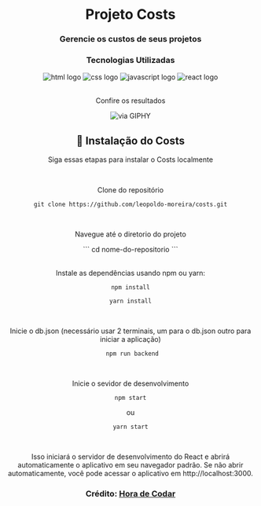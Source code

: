 <div align="center">
  <h1>Projeto Costs</h1>
  <h3>Gerencie os custos de seus projetos</h3>
  
  
  
  ### Tecnologias Utilizadas
  <div styles="display:flex;flex-direction:row">
    <img alt="html logo" src="https://img.shields.io/badge/HTML-239120?logo=html5&logoColor=white&style=for-the-badge"/>
    <img alt="css logo" src="https://img.shields.io/badge/CSS-239120?logo=css3&logoColor=white&style=for-the-badge"/>
    <img alt="javascript logo" src="https://img.shields.io/badge/JavaScript-F7DF1E?logo=javascript&logoColor=black&style=for-the-badge"/>
    <img alt="react logo" src="https://img.shields.io/badge/React-20232A?logo=react&logoColor=61DAFB&style=for-the-badge"/>
  </div>

  <br>
  <p>Confire os resultados</p>

  ![via GIPHY](https://media.giphy.com/media/JSkzuZd1qqJSdD5bRa/giphy.gif)

<h2>🚀 Instalação do Costs</h2>
<p>Siga essas etapas para instalar o Costs localmente</p>

<br>

Clone do repositório

   ```
  git clone https://github.com/leopoldo-moreira/costs.git
  ```
<br>

Navegue até o diretorio do projeto

<div style="text-align:center">
  ```
  cd nome-do-repositorio
  ```  
</div>

   
<br>

Instale as dependências usando npm ou yarn:
<br>

   ```
  npm install
  ```

   ```
 yarn install
  ```
<br>

Inicie o db.json (necessário usar 2 terminais, um para o db.json outro para iniciar a aplicação)

 ```
  npm run backend
  ```
<br>

Inicie o sevidor de desenvolvimento
   ```
  npm start
  ```
  ou
   ```
  yarn start
  ```
<br>

<p>Isso iniciará o servidor de desenvolvimento do React e abrirá automaticamente o aplicativo em seu navegador padrão. Se não abrir automaticamente, você pode acessar o aplicativo em http://localhost:3000.</p>
  
  
  
  
  ### Crédito: <a href="https://www.youtube.com/watch?v=FXqX7oof0I4&list=PLnDvRpP8BneyVA0SZ2okm-QBojomniQVO">Hora de Codar</a>
</div>
